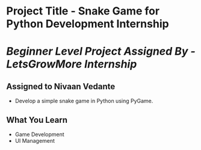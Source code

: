 # Project Title - Snake Game for Python Development Internship 
# _Beginner Level Project Assigned By - LetsGrowMore Internship_
## Assigned to Nivaan Vedante

- Develop a simple snake game in Python using PyGame.

## What You Learn
- Game Development
- UI Management
